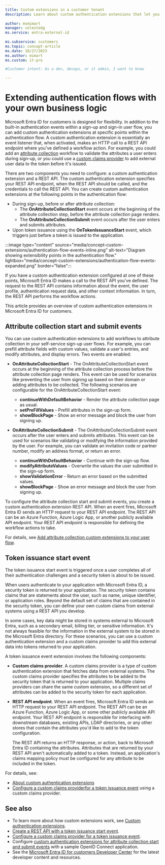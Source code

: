 ```yaml
---
title: Custom extensions in a customer tenant
description: Learn about custom authentication extensions that let you enrich or customize application tokens with information from external systems and add logic, such as validation, to attribute collection. 
 
author: msmimart
manager: celestedg
ms.service: entra-external-id
 
ms.subservice: customers
ms.topic: concept-article
ms.date: 10/27/2023
ms.author: mimart
ms.custom: it-pro

#Customer intent: As a dev, devops, or it admin, I want to know 

---
```

# Extending authentication flows with your own business logic

Microsoft Entra ID for customers is designed for flexibility. In addition to the built-in authentication events within a sign-up and sign-in user flow, you can add custom authentication extensions at specific points within the authentication flow. A custom authentication extension is essentially an event listener that, when activated, makes an HTTP call to a REST API endpoint where you've defined a workflow action. For example, you could add an [attribute collection](#attribute-collection-start-and-submit-events) workflow to validate the attributes a user enters during sign-up, or you could use a [custom claims provider](#token-issuance-start-event) to add external user data to the token before it's issued.

There are two components you need to configure: a custom authentication extension and a REST API. The custom authentication extension specifies your REST API endpoint, when the REST API should be called, and the credentials to call the REST API. You can create custom authentication extensions at the following points in the authentication flow:

- During sign-up, before or after attribute collection:
  - The **OnAttributeCollectionStart** event occurs at the beginning of the attribute collection step, before the attribute collection page renders.
  - The **OnAttributeCollectionSubmit** event occurs after the user enters and submits attributes.
- Upon token issuance using the **OnTokenIssuanceStart** event, which triggers just before a token is issued to the application.

:::image type="content" source="media/concept-custom-extensions/authentication-flow-events-inline.png" alt-text="Diagram showing extensibility points in the authentication flow." lightbox="media/concept-custom-extensions/authentication-flow-events-expanded.png" border="false":::

If you have a custom authentication extension configured at one of these points, Microsoft Entra ID makes a call to the REST API you've defined. The request to the REST API contains information about the event, the user profile, authentication request data, and other context information. In turn, the REST API performs the workflow actions.

This article provides an overview of custom authentication extensions in Microsoft Entra ID for customers.

## Attribute collection start and submit events

You can use custom authentication extensions to add workflows to attribute collection in your self-service sign-up user flows. For example, you can prefill attribute fields with custom values, validate a user's entries, and modify attributes, and display errors. Two events are enabled:

- **OnAttributeCollectionStart** - The OnAttributeCollectionStart event occurs at the beginning of the attribute collection process before the attribute collection page renders. This event can be used for scenarios like preventing the user from signing up based on their domain or adding attributes to be collected. The following scenarios are configurable for the OnAttributeCollectionStart event:

  - **continueWithDefaultBehavior** - Render the attribute collection page as usual.
  - **setPreFillValues** - Prefill attributes in the sign-up form.
  - **showBlockPage** - Show an error message and block the user from signing up.

- **OnAttributeCollectionSubmit** - The OnAttributeCollectionSubmit event occurs after the user enters and submits attributes. This event can be used for scenarios like validating or modifying the information provided by the user. For example, you can validate an invitation code or partner number, modify an address format, or return an error.

  - **continueWithDefaultBehavior** - Continue with the sign-up flow.
  - **modifyAttributeValues** - Overwrite the values the user submitted in the sign-up form.
  - **showValidationError** - Return an error based on the submitted values.
  - **showBlockPage** - Show an error message and block the user from signing up.

To configure the attribute collection start and submit events, you create a custom authentication extension REST API. When an event fires, Microsoft Entra ID sends an HTTP request to your REST API endpoint. The REST API can be an Azure Function, Azure Logic App, or another publicly available API endpoint. Your REST API endpoint is responsible for defining the workflow actions to take.

For details, see [Add attribute collection custom extensions to your user flow](~/identity-platform/custom-extension-attribute-collection.md?context=/entra/external-id/customers/context/customers-context).

## Token issuance start event

The token issuance start event is triggered once a user completes all of their authentication challenges and a security token is about to be issued.

When users authenticate to your application with Microsoft Entra ID, a security token is returned to your application. The security token contains claims that are statements about the user, such as name, unique identifier, or application roles.  Beyond the default set of claims that are contained in the security token, you can define your own custom claims from external systems using a REST API you develop.  

In some cases, key data might be stored in systems external to Microsoft Entra, such as a secondary email, billing tier, or sensitive information. It's not always feasible for the information in the external system to be stored in the Microsoft Entra directory. For these scenarios, you can use a custom authentication extension and a custom claims provider to add this external data into tokens returned to your application.

A token issuance event extension involves the following components:

- **Custom claims provider**. A custom claims provider is a type of custom authentication extension that fetches data from external systems. The custom claims provider specifies the attributes to be added to the security token that is returned to your application. Multiple claims providers can share the same custom extension, so a different set of attributes can be added to the security token for each application.

- **REST API endpoint**. When an event fires, Microsoft Entra ID sends an HTTP request to your REST API endpoint. The REST API can be an Azure Function, Azure Logic App, or some other publicly available API endpoint. Your REST API endpoint is responsible for interfacing with downstream databases, existing APIs, LDAP directories, or any other stores that contain the attributes you'd like to add to the token configuration.

   The REST API returns an HTTP response, or action, back to Microsoft Entra ID containing the attributes. Attributes that are returned by your REST API aren't automatically added to a token. Instead, an application's claims mapping policy must be configured for any attribute to be included in the token.

For details, see:

 - [About custom authentication extensions](~/identity-platform/custom-extension-overview.md?context=/entra/external-id/customers/context/customers-context) 
- [Configure a custom claims providerfor a token issuance event](~/identity-platform/custom-extension-tokenissuancestart-configuration.md?context=/azure/active-directory/external-identities/customers/context/customers-context) using a custom claims provider.

## See also

- To learn more about how custom extensions work, see [Custom authentication extensions](~/identity-platform/custom-extension-overview.md?context=/entra/external-id/customers/context/customers-context).
- [Create a REST API with a token issuance start event](~/identity-platform/custom-extension-tokenissuancestart-setup.md?context=/azure/active-directory/external-identities/customers/context/customers-context).
- [Configure a custom claims provider for a token issuance event](~/identity-platform/custom-extension-tokenissuancestart-configuration.md?context=/azure/active-directory/external-identities/customers/context/customers-context).
- Configure [custom authentication extensions for attribute collection start and submit events](~/identity-platform/custom-extension-attribute-collection.md?context=/entra/external-id/customers/context/customers-context) with a sample OpenID Connect application.
- See the [Microsoft Entra ID for customers Developer Center](https://aka.ms/ciam/dev) for the latest developer content and resources.